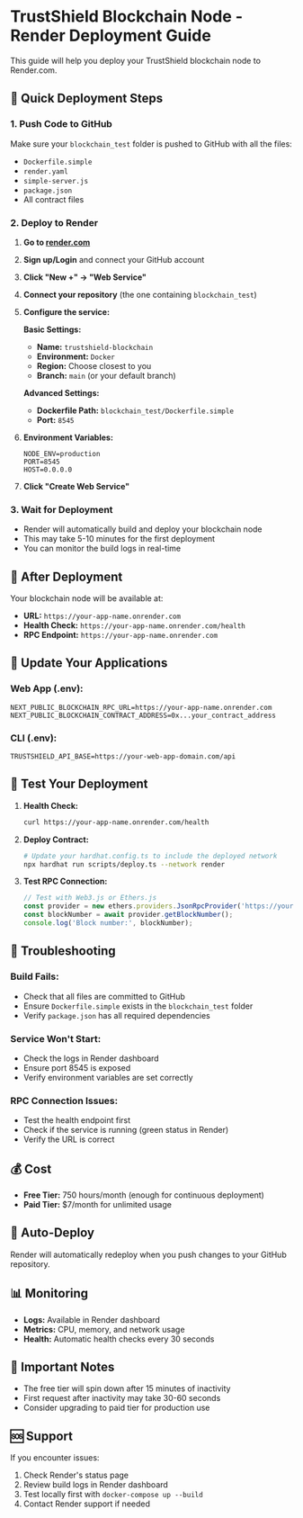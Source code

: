 # TrustShield Blockchain Node - Render Deployment Guide

This guide will help you deploy your TrustShield blockchain node to Render.com.

## 🚀 **Quick Deployment Steps**

### 1. **Push Code to GitHub**
Make sure your `blockchain_test` folder is pushed to GitHub with all the files:
- `Dockerfile.simple`
- `render.yaml`
- `simple-server.js`
- `package.json`
- All contract files

### 2. **Deploy to Render**

1. **Go to [render.com](https://render.com)**
2. **Sign up/Login** and connect your GitHub account
3. **Click "New +" → "Web Service"**
4. **Connect your repository** (the one containing `blockchain_test`)
5. **Configure the service:**

   **Basic Settings:**
   - **Name:** `trustshield-blockchain`
   - **Environment:** `Docker`
   - **Region:** Choose closest to you
   - **Branch:** `main` (or your default branch)

   **Advanced Settings:**
   - **Dockerfile Path:** `blockchain_test/Dockerfile.simple`
   - **Port:** `8545`

6. **Environment Variables:**
   ```
   NODE_ENV=production
   PORT=8545
   HOST=0.0.0.0
   ```

7. **Click "Create Web Service"**

### 3. **Wait for Deployment**
- Render will automatically build and deploy your blockchain node
- This may take 5-10 minutes for the first deployment
- You can monitor the build logs in real-time

## 🔗 **After Deployment**

Your blockchain node will be available at:
- **URL:** `https://your-app-name.onrender.com`
- **Health Check:** `https://your-app-name.onrender.com/health`
- **RPC Endpoint:** `https://your-app-name.onrender.com`

## 📝 **Update Your Applications**

### **Web App (.env):**
```env
NEXT_PUBLIC_BLOCKCHAIN_RPC_URL=https://your-app-name.onrender.com
NEXT_PUBLIC_BLOCKCHAIN_CONTRACT_ADDRESS=0x...your_contract_address
```

### **CLI (.env):**
```env
TRUSTSHIELD_API_BASE=https://your-web-app-domain.com/api
```

## 🧪 **Test Your Deployment**

1. **Health Check:**
   ```bash
   curl https://your-app-name.onrender.com/health
   ```

2. **Deploy Contract:**
   ```bash
   # Update your hardhat.config.ts to include the deployed network
   npx hardhat run scripts/deploy.ts --network render
   ```

3. **Test RPC Connection:**
   ```javascript
   // Test with Web3.js or Ethers.js
   const provider = new ethers.providers.JsonRpcProvider('https://your-app-name.onrender.com');
   const blockNumber = await provider.getBlockNumber();
   console.log('Block number:', blockNumber);
   ```

## 🔧 **Troubleshooting**

### **Build Fails:**
- Check that all files are committed to GitHub
- Ensure `Dockerfile.simple` exists in the `blockchain_test` folder
- Verify `package.json` has all required dependencies

### **Service Won't Start:**
- Check the logs in Render dashboard
- Ensure port 8545 is exposed
- Verify environment variables are set correctly

### **RPC Connection Issues:**
- Test the health endpoint first
- Check if the service is running (green status in Render)
- Verify the URL is correct

## 💰 **Cost**
- **Free Tier:** 750 hours/month (enough for continuous deployment)
- **Paid Tier:** $7/month for unlimited usage

## 🔄 **Auto-Deploy**
Render will automatically redeploy when you push changes to your GitHub repository.

## 📊 **Monitoring**
- **Logs:** Available in Render dashboard
- **Metrics:** CPU, memory, and network usage
- **Health:** Automatic health checks every 30 seconds

## 🚨 **Important Notes**
- The free tier will spin down after 15 minutes of inactivity
- First request after inactivity may take 30-60 seconds
- Consider upgrading to paid tier for production use

## 🆘 **Support**
If you encounter issues:
1. Check Render's status page
2. Review build logs in Render dashboard
3. Test locally first with `docker-compose up --build`
4. Contact Render support if needed 